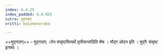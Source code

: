 ```yaml
---
index: 4.4.25
index_padded: 4.4.025
sutra: मुद्गादण्
vritti: balamanorama

---
```

<<मुद्गादण्>> - मुद्गादण् ।तेन संसृष्टमित्यर्थे तृतीयान्ता॑दिति शेषः । मौद्ग ओदन इति । मुद्गैः संसृष्ट इत्यर्थः । 